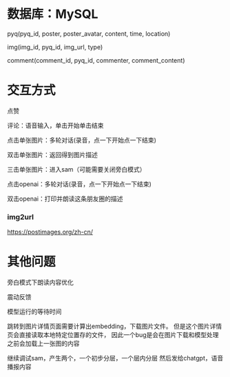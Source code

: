 # 数据库：MySQL
pyq(pyq_id, poster, poster_avatar, content, time, location)

img(img_id, pyq_id, img_url, type)

comment(comment_id, pyq_id, commenter, comment_content)

# 交互方式
点赞

评论：语音输入，单击开始单击结束

点击单张图片：多轮对话(录音，点一下开始点一下结束)

双击单张图片：返回得到图片描述

三击单张图片：进入sam（可能需要关闭旁白模式）

点击openai：多轮对话(录音，点一下开始点一下结束)

双击openai：打印并朗读这条朋友圈的描述



### img2url
https://postimages.org/zh-cn/

# 其他问题
旁白模式下朗读内容优化

震动反馈

模型运行的等待时间

跳转到图片详情页面需要计算出embedding，下载图片文件。
但是这个图片详情页会直接读取本地特定位置存的文件， 因此一个bug是会在图片下载和模型处理之前会加载上一张图的内容

继续调试sam，产生两个，一个初步分层，一个层内分层
然后发给chatgpt，语音播报内容

